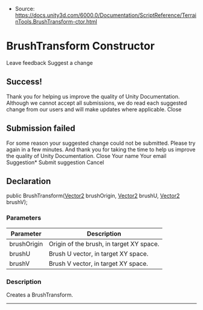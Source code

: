 * Source: https://docs.unity3d.com/6000.0/Documentation/ScriptReference/TerrainTools.BrushTransform-ctor.html

# BrushTransform Constructor
Leave feedback
Suggest a change
## Success!
Thank you for helping us improve the quality of Unity Documentation. Although we cannot accept all submissions, we do read each suggested change from our users and will make updates where applicable.
Close
## Submission failed
For some reason your suggested change could not be submitted. Please <a>try again</a> in a few minutes. And thank you for taking the time to help us improve the quality of Unity Documentation.
Close
Your name Your email Suggestion* Submit suggestion
Cancel
## Declaration
public BrushTransform([Vector2](https://docs.unity3d.com/6000.0/Documentation/ScriptReference/Vector2.html) brushOrigin, [Vector2](https://docs.unity3d.com/6000.0/Documentation/ScriptReference/Vector2.html) brushU, [Vector2](https://docs.unity3d.com/6000.0/Documentation/ScriptReference/Vector2.html) brushV); 
### Parameters
Parameter | Description  
---|---  
brushOrigin | Origin of the brush, in target XY space.  
brushU | Brush U vector, in target XY space.  
brushV | Brush V vector, in target XY space.  
### Description
Creates a BrushTransform.
* * *
